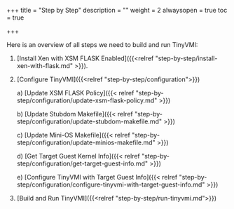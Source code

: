 +++
title = "Step by Step"
description = ""
weight = 2
alwaysopen = true
toc = true

+++

Here is an overview of all steps we need to build and run TinyVMI:

1. [Install Xen with XSM FLASK Enabled]({{<relref "step-by-step/install-xen-with-flask.md" >}}).

2. [Configure TinyVMI]({{<relref "step-by-step/configuration">}})

    a) [Update XSM FLASK Policy]({{< relref "step-by-step/configuration/update-xsm-flask-policy.md" >}})

    b) [Update Stubdom Makefile]({{< relref "step-by-step/configuration/update-stubdom-makefile.md" >}})

    c) [Update Mini-OS Makefile]({{< relref "step-by-step/configuration/update-minios-makefile.md" >}})

    d) [Get Target Guest Kernel Info]({{< relref "step-by-step/configuration/get-target-guest-info.md" >}})

    e) [Configure TinyVMI with Target Guest Info]({{< relref "step-by-step/configuration/configure-tinyvmi-with-target-guest-info.md" >}})

3. [Build and Run TinyVMI]({{<relref "step-by-step/run-tinyvmi.md">}})